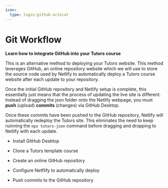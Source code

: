 ```yaml
---
icon:
  type: logos:github-octocat
---
```


# Git Workflow

<b>Learn how to integrate GitHub into your Tutors course</b>
<br />

This is an alternative method to deploying your Tutors website. This method leverages GitHub, an online repository website which we will use to store the source code used by Netlify to automatically deploy a Tutors course website after each update to your repository. 

Once the initial GitHub repository and Netlify setup is complete, this essentially just means that the process of updating the live site is different. Instead of dragging the json folder onto the Netlify webpage, you must **push** (upload) **commits** (changes) via GitHub Desktop.

Once these commits have been pushed to the GitHub repository, Netlify will automatically redeploy the Tutors site. This eliminates the need to keep ruinning the `npx tutors-json` command before dragging and dropping to Netlify with each update.


- Install GitHub Desktop


- Clone a Tutors template course


- Create an online GitHub repository


- Configure Netflify to automatically deploy


- Push commits to the GitHub repository